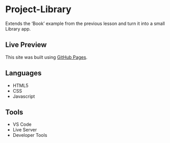# Project-Library
Extends the ‘Book’ example from the previous lesson and turn it into a small Library app.

## Live Preview

This site was built using [GitHub Pages]().

## Languages

- HTML5
- CSS
- Javascript

## Tools

- VS Code
- Live Server
- Developer Tools
